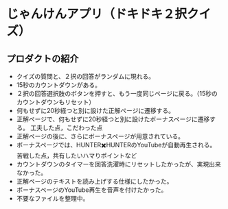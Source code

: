 # じゃんけんアプリ（ドキドキ２択クイズ）
## プロダクトの紹介
- クイズの質問と、２択の回答がランダムに現れる。
- 15秒のカウントダウンがある。
- ２択の回答選択肢のボタンを押すと、もう一度同じページに戻る。（15秒のカウントダウンもリセット）
- 何もせずに20秒経つと別に設けた正解ページに遷移する。
- 正解ページで、何もせずに20秒経つと別に設けたボーナスページに遷移する。
工夫した点，こだわった点
- 正解ページの後に、さらにボーナスページが用意されている。
- ボーナスページでは、HUNTER✖️HUNTERのYouTubeが自動再生される。
苦戦した点，共有したいハマりポイントなど
- カウントダウンのタイマーを回答洗濯時にリセットしたかったが、実現出来なかった。
- 正解ページのテキストを読み上げする仕様にしたかった。
- ボーナスページのYouTube再生を音声を付けたかった。
- 不要なファイルを整理中。